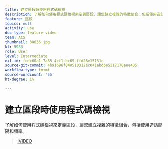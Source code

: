 ```yaml
---
title: 建立區段時使用程式碼檢視
description: 了解如何使用程式碼檢視來定義區段，讓您建立複雜的特徵組合，包括使用造訪間隔和頻率。
feature: 區段
topics: null
activity: use
doc-type: feature video
team: ACS
thumbnail: 38035.jpg
kt: 5983
role: User
level: Intermediate
exl-id: fcdc60a1-7a85-4cf1-bc65-ffd26e15131c
source-git-commit: 4b91696f840518312ec041abdbe5217178aee405
workflow-type: tm+mt
source-wordcount: '55'
ht-degree: 1%

---
```


# 建立區段時使用程式碼檢視

了解如何使用程式碼檢視來定義區段，讓您建立複雜的特徵組合，包括使用造訪間隔和頻率。

>[!VIDEO](https://video.tv.adobe.com/v/38035/?quality=12&learn=on)
